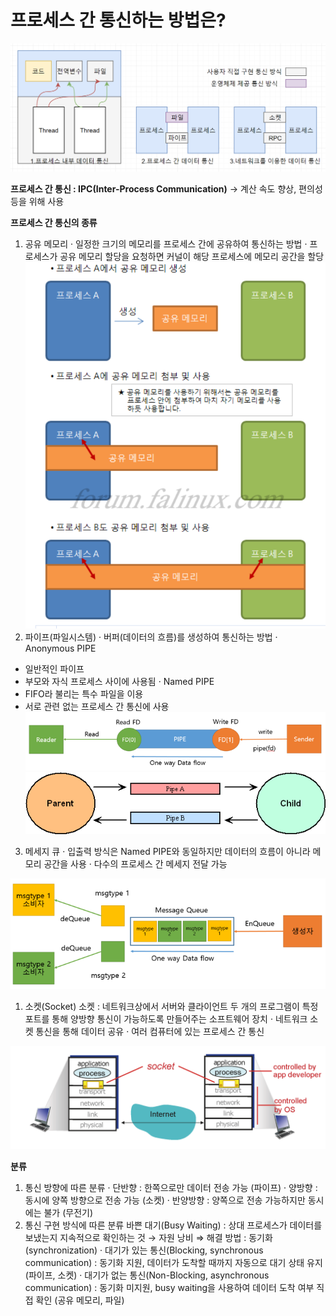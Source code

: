 # 프로세스 간 통신하는 방법은?

![Untitled](img/Untitled.png)

**프로세스 간 통신 : IPC(Inter-Process Communication)**
→ 계산 속도 향상, 편의성 등을 위해 사용

**프로세스 간 통신의 종류**

1.  공유 메모리
    · 일정한 크기의 메모리를 프로세스 간에 공유하여 통신하는 방법
    · 프로세스가 공유 메모리 할당을 요청하면 커널이 해당 프로세스에 메모리 공간을 할당
    ![Untitled](img/Untitled%201.png)
2.  파이프(파일시스템)
    · 버퍼(데이터의 흐름)를 생성하여 통신하는 방법
    · Anonymous PIPE

- 일반적인 파이프
- 부모와 자식 프로세스 사이에 사용됨
  · Named PIPE
- FIFO라 불리는 특수 파일을 이용
- 서로 관련 없는 프로세스 간 통신에 사용
  ![Untitled](img/Untitled%202.png)
  ![Untitled](img/Untitled%203.png)

3. 메세지 큐
   · 입출력 방식은 Named PIPE와 동일하지만 데이터의 흐름이 아니라 메모리 공간을 사용
   · 다수의 프로세스 간 메세지 전달 가능

![Untitled](img/Untitled%204.png)

1. 소켓(Socket)
   소켓 : 네트워크상에서 서버와 클라이언트 두 개의 프로그램이 특정 포트를 통해 양방향 통신이 가능하도록 만들어주는 소프트웨어 장치
   · 네트워크 소켓 통신을 통해 데이터 공유
   · 여러 컴퓨터에 있는 프로세스 간 통신

![Untitled](img/Untitled%205.png)

**분류**

1. 통신 방향에 따른 분류
   · 단반향 : 한쪽으로만 데이터 전송 가능 (파이프)
   · 양방향 : 동시에 양쪽 방향으로 전송 가능 (소켓)
   · 반양방향 : 양쪽으로 전송 가능하지만 동시에는 불가 (무전기)
2. 통신 구현 방식에 따른 분류
   바쁜 대기(Busy Waiting) : 상대 프로세스가 데이터를 보냈는지 지속적으로 확인하는 것
   → 자원 낭비
   ⇒ 해결 방법 : 동기화(synchronization)
   · 대기가 있는 통신(Blocking, synchronous communication) : 동기화 지원, 데이터가 도착할 때까지 자동으로 대기 상태 유지 (파이프, 소켓)
   · 대기가 없는 통신(Non-Blocking, asynchronous communication) : 동기화 미지원, busy waiting을 사용하여 데이터 도착 여부 직접 확인 (공유 메모리, 파일)
